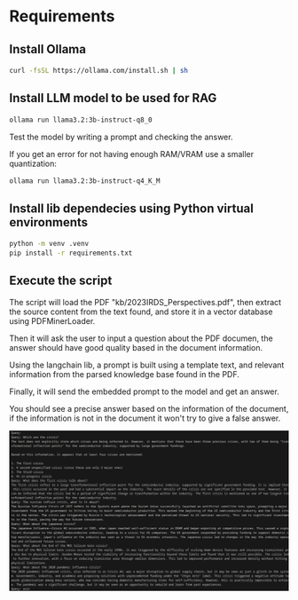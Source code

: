 # Requirements

## Install Ollama
```bash
curl -fsSL https://ollama.com/install.sh | sh
```

## Install LLM model to be used for RAG
```bash
ollama run llama3.2:3b-instruct-q8_0
```

Test the model by writing a prompt and checking the answer.

If you get an error for not having enough RAM/VRAM use a smaller quantization:
```bash
ollama run llama3.2:3b-instruct-q4_K_M
```

## Install lib dependecies using Python virtual environments

```bash
python -m venv .venv
pip install -r requirements.txt
```

## Execute the script
The script will load the PDF "kb/2023IRDS_Perspectives.pdf",
then extract the source content from the text found, and store it in a
vector database using PDFMinerLoader.

Then it will ask the user to input a question about the PDF documen,
the answer should have good quality based in the document information.

Using the langchain lib, a prompt is built using a template text,
and relevant information from the parsed knowledge base found in the PDF.

Finally, it will send the embedded prompt to the model and get an answer.

You should see a precise answer based on the information of the document,
if the information is not in the document it won't try to give a false answer.

![Sample ollama-rag-chatbot.py response](sample_response.png)
